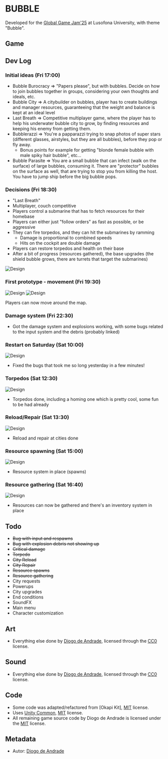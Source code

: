 # BUBBLE

Developed for the [Global Game Jam'25] at Lusofona University, with theme "Bubble".

## Game


## Dev Log

### Initial ideas (Fri 17:00)
  - Bubble Burocracy => "Papers please", but with bubbles. Decide on how to join bubbles together in groups, considering your own thoughts and ideals, etc.
  - Bubble City => A citybuilder on bubbles, player has to create buildings and manager resources, guaranteeing that the weight and balance is kept at an ideal level
  - Last Breath => Competitive multiplayer game, where the player has to help his underwater bubble city to grow, by finding resources and keeping his enemy from getting them.
  - Bubblerazzi => You're a papparazzi trying to snap photos of super stars (different glasses, airstyles, but they are all bubbles), before they pop or fly away.
    - Bonus points for example for getting "blonde female bubble with male spiky hair bubble", etc...
  - Bubble Parasite => You are a small bubble that can infect (walk on the surface) of large bubbles, consuming it. There are "protector" bubbles on the surface as well, that are trying to stop you from killing the host. You have to jump ship before the big bubble pops.

### Decisions (Fri 18:30)
  - "Last Breath"
  - Multiplayer, couch competitive
  - Players control a submarine that has to fetch resources for their homebase
  - Players can either just "follow orders" as fast as possible, or be aggressive
  - They can fire torpedos, and they can hit the submarines by ramming
    - Damage is proportional to combined speeds
    - Hits on the cockpit are double damage
  - Players can restore torpedos and health on their base
  - After a bit of progress (resources gathered), the base upgrades (the shield bubble grows, there are turrets that target the submarines)

![Design](Screenshots/design01.png)

### First prototype - movement (Fri 19:30)

![Design](Screenshots/screen01.png)
![Design](Screenshots/screen02.png)

Players can now move around the map.

### Damage system (Fri 22:30)

- Got the damage system and explosions working, with some bugs related to the input system and the debris (probably linked)

### Restart on Saturday (Sat 10:00)

![Design](Screenshots/screen03.png)

- Fixed the bugs that took me so long yesterday in a few minutes!

### Torpedos (Sat 12:30)

![Design](Screenshots/screen04.png)

- Torpedos done, including a homing one which is pretty cool, some fun to be had already

### Reload/Repair (Sat 13:30)

![Design](Screenshots/screen05.png)

- Reload and repair at cities done

### Resource spawning (Sat 15:00)

![Design](Screenshots/screen06.png)

- Resource system in place (spawns)

### Resource gathering (Sat 16:40)

![Design](Screenshots/screen07.png)

- Resources can now be gathered and there's an inventory system in place

## Todo

- ~~Bug with input and respawns~~
- ~~Bug with explosion debris not showing up~~
- ~~Critical damage~~
- ~~Torpedo~~
- ~~City Reload~~
- ~~City Repair~~
- ~~Resource spawns~~
- ~~Resource gathering~~
- City requests
- Powerups
- City upgrades
- End conditions
- SoundFX
- Main menu
- Character customization

## Art

- Everything else done by [Diogo de Andrade], licensed through the [CC0] license.

## Sound

- Everything else done by [Diogo de Andrade], licensed through the [CC0] license.

## Code

- Some code was adapted/refactored from [Okapi Kit], [MIT] license.
- Uses [Unity Common], [MIT] license.
- All remaining game source code by Diogo de Andrade is licensed under the [MIT] license.

## Metadata

- Autor: [Diogo de Andrade]

[Diogo de Andrade]:https://github.com/DiogoDeAndrade
[CC0]:https://creativecommons.org/publicdomain/zero/1.0/
[CC-BY 3.0]:https://creativecommons.org/licenses/by/3.0/
[CC-BY-NC 3.0]:https://creativecommons.org/licenses/by-nc/3.0/
[CC-BY-SA 4.0]:http://creativecommons.org/licenses/by-sa/4.0/
[CC-BY 4.0]:https://creativecommons.org/licenses/by/4.0/
[OkapiKit]:https://github.com/VideojogosLusofona/OkapiKit
[Unity Common]:https://github.com/DiogoDeAndrade/UnityCommon
[Global Game Jam'25]:https://globalgamejam.org/
[MIT]:LICENSE

